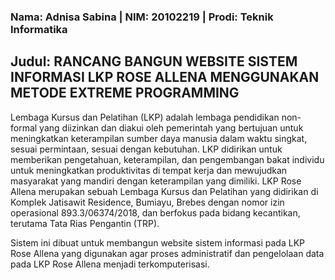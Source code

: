 ### Nama: Adnisa Sabina | NIM: 20102219 | Prodi: Teknik Informatika

## Judul: RANCANG BANGUN WEBSITE SISTEM INFORMASI LKP ROSE ALLENA MENGGUNAKAN METODE EXTREME PROGRAMMING

Lembaga Kursus dan Pelatihan (LKP) adalah lembaga 
pendidikan non-formal yang diizinkan dan diakui oleh pemerintah 
yang bertujuan untuk meningkatkan keterampilan sumber daya 
manusia dalam waktu singkat, sesuai permintaan, sesuai dengan 
kebutuhan. LKP didirikan untuk memberikan pengetahuan, 
keterampilan, dan pengembangan bakat individu untuk meningkatkan 
produktivitas di tempat kerja dan mewujudkan masyarakat yang 
mandiri dengan keterampilan yang dimiliki. LKP Rose Allena merupakan sebuah Lembaga Kursus dan Pelatihan 
yang didirikan di Komplek Jatisawit Residence, Bumiayu, Brebes dengan 
nomor izin operasional 893.3/06374/2018, dan berfokus pada bidang 
kecantikan, terutama Tata Rias Pengantin (TRP).

Sistem ini dibuat untuk membangun website sistem informasi pada LKP Rose Allena yang digunakan agar proses administratif dan pengelolaan data pada LKP Rose Allena menjadi terkomputerisasi.
